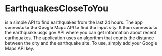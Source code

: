 # EarthquakesCloseToYou
is a simple API to find earthquakes from the last 24 hours.
The app connects to the Google Maps API to find the input city.
It then connects to the earthquake.usgs.gov API where you can get information about recent earthquakes.
The application uses an algorithm that counts the distance between the city and the earthquake site.
To use, simply add your Google Maps API key.
